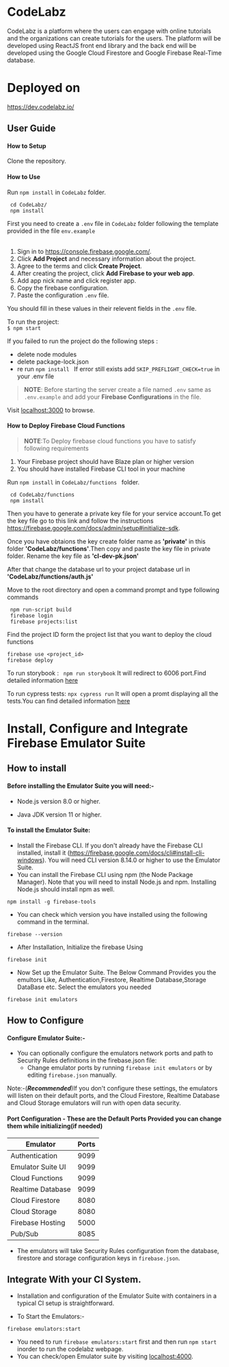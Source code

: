# CodeLabz

CodeLabz is a platform where the users can engage with online tutorials and the organizations can create tutorials for the users. The platform will be developed using ReactJS front end library and the back end will be developed using the Google Cloud Firestore and Google Firebase Real-Time database.

# Deployed on

https://dev.codelabz.io/

## User Guide

#### How to Setup

Clone the repository.

#### How to Use

Run `npm install` in `CodeLabz` folder.

```
 cd CodeLabz/
 npm install
```

First you need to create a `.env` file in `CodeLabz` folder following the template provided in the file `env.example`<br/> <br/>

1. Sign in to https://console.firebase.google.com/.
2. Click **Add Project** and necessary information about the project.
3. Agree to the terms and click **Create Project**.
4. After creating the project, click **Add Firebase to your web app**.
5. Add app nick name and click register app.
6. Copy the firebase configuration.
7. Paste the configuration `.env` file.

You should fill in these values in their relevent fields in the `.env` file.

To run the project:  
 `$ npm start`

If you failed to run the project do the following steps :

- delete node modules
- delete package-lock.json
- re run `npm install `
  If error still exists add `SKIP_PREFLIGHT_CHECK=true` in your .env file

> **NOTE**: Before starting the server create a file named `.env` same as `.env.example` and add your **Firebase Configurations** in the file.

Visit [localhost:3000](http://localhost:3000) to browse.

#### How to Deploy Firebase Cloud Functions

> **NOTE**:To Deploy firebase cloud functions you have to satisfy following requirements

1. Your Firebase project should have Blaze plan or higher version
2. You should have installed Firebase CLI tool in your machine

Run `npm install` in `CodeLabz/functions ` folder.

```
 cd CodeLabz/functions
 npm install
```

Then you have to generate a private key file for your service account.To get the key file go to this link and follow the instructions https://firebase.google.com/docs/admin/setup#initialize-sdk.

Once you have obtaions the key create folder name as **'private'** in this folder **'CodeLabz/functions'**.Then copy and paste the key file in private folder.
Rename the key file as **'cl-dev-pk.json'**

After that change the database url to your project database url in **'CodeLabz/functions/auth.js'**

Move to the root directory and open a command prompt and type following commands

```
 npm run-script build
 firebase login
 firebase projects:list
```

Find the project ID form the project list that you want to deploy the cloud functions

```
firebase use <project_id>
firebase deploy
```

To run storybook :
` npm run storybook`
It will redirect to 6006 port.Find detailed information [here](https://storybook.js.org/docs/react/get-started/introduction)

To run cypress tests:
`npx cypress run`
It will open a promt displaying all the tests.You can find detailed information [here](https://docs.cypress.io/guides/guides/command-line#How-to-run-commands)


# Install, Configure and Integrate Firebase Emulator Suite
## **How to install**
#### Before installing the Emulator Suite you will need:-

- Node.js version 8.0 or higher.

- Java JDK version 11 or higher.

#### To install the Emulator Suite:
- Install the Firebase CLI. If you don't already have the Firebase CLI installed, install it (https://firebase.google.com/docs/cli#install-cli-windows). 
  You will need CLI version 8.14.0 or higher to use the Emulator Suite.
- You can install the Firebase CLI using npm (the Node Package Manager). Note that you will need to install Node.js and npm. Installing Node.js should install npm as well.

```
npm install -g firebase-tools
```
  
- You can check which version you have installed using the following command in the terminal.
  
```
firebase --version
```
    
- After Installation, Initialize the firebase Using
  
```
firebase init
```

-  Now Set up the Emulator Suite. The Below Command Provides you the emultors Like, Authentication,Firestore, Realtime Database,Storage DataBase etc.
   Select the emulators you needed
    
```
firebase init emulators
``` 
## **How to Configure** 

#### Configure Emulator Suite:-

- You can optionally configure the emulators network ports and path to Security Rules definitions in the firebase.json file:
    - Change emulator ports by running `firebase init emulators` or by editing `firebase.json` manually.
    
Note:-(***Recommended***)If you don't configure these settings, the emulators will listen on their default ports, and the Cloud Firestore, Realtime Database and Cloud Storage 
        emulators will run with open data security.
#### Port Configuration - These are the Default Ports Provided you can change them while initializing(if needed)

| Emulator             | Ports|
| ---                  | ---  |
| Authentication       | 9099 |
| Emulator Suite UI    | 9099 |
| Cloud Functions      | 9099 |
| Realtime Database    | 9099 |
| Cloud Firestore      | 8080 |
| Cloud Storage        | 8080 |
| Firebase Hosting     | 5000 |
| Pub/Sub              | 8085 |

- The emulators will take Security Rules configuration from the database, firestore and storage configuration keys in `firebase.json`.

## Integrate With your CI System.

- Installation and configuration of the Emulator Suite with containers in a typical CI setup is straightforward.

- To Start the Emulators:-

```
firebase emulators:start
```
- You need to run `firebase emulators:start` first and then run `npm start` inorder to run the codelabz webpage.
- You can check/open Emulator suite by visiting [localhost:4000](http://localhost:4000).
  


